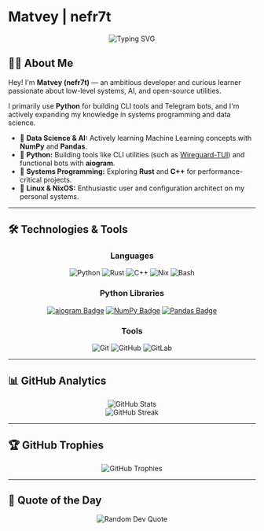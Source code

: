 # Matvey | nefr7t

<div align="center">
  <img src="https://readme-typing-svg.herokuapp.com?font=Fira+Code&size=32&duration=2500&pause=1000&color=A7C080&center=true&vCenter=true&random=false&width=600&lines=Linux+Enthusiast;Python+Developer;ML+Hobbyist;Systems+Programmer;NixOS+User" alt="Typing SVG" />
</div>

## 👨‍💻 About Me

Hey! I'm **Matvey (nefr7t)** — an ambitious developer and curious learner passionate about low-level systems, AI, and open-source utilities.

I primarily use **Python** for building CLI tools and Telegram bots, and I'm actively expanding my knowledge in systems programming and data science.

- 🤖 **Data Science & AI:** Actively learning Machine Learning concepts with **NumPy** and **Pandas**.
- 🐍 **Python:** Building tools like CLI utilities (such as [Wireguard-TUI](https://github.com/nefr7t/wireguard-tui)) and functional bots with **aiogram**.
- 🦀 **Systems Programming:** Exploring **Rust** and **C++** for performance-critical projects.
- 🐧 **Linux & NixOS:** Enthusiastic user and configuration architect on my personal systems.

---

## 🛠️ Technologies & Tools

<div align="center">

### Languages
![Python](https://img.shields.io/badge/python-83C092?style=for-the-badge&logo=python&logoColor=2E322A)
![Rust](https://img.shields.io/badge/rust-2E322A?style=for-the-badge&logo=rust&logoColor=A7C080)
![C++](https://img.shields.io/badge/c++-83C092?style=for-the-badge&logo=c%2B%2B&logoColor=2E322A)
![Nix](https://img.shields.io/badge/NIX-A7C080?style=for-the-badge&logo=NixOS&logoColor=2E322A)
![Bash](https://img.shields.io/badge/bash-2E322A?style=for-the-badge&logo=gnu-bash&logoColor=A7C080)

### Python Libraries
<div align="center">
  <a href="#"><img src="https://img.shields.io/badge/aiogram-A7C080?style=for-the-badge&logo=telegram&logoColor=2E322A&width=110" alt="aiogram Badge"></a>
  <a href="#"><img src="https://img.shields.io/badge/numpy-83C092?style=for-the-badge&logo=numpy&logoColor=2E322A&width=110" alt="NumPy Badge"></a>
  <a href="#"><img src="https://img.shields.io/badge/pandas-A7C080?style=for-the-badge&logo=pandas&logoColor=2E322A&width=110" alt="Pandas Badge"></a>
</div>


### Tools
![Git](https://img.shields.io/badge/git-A7C080?style=for-the-badge&logo=git&logoColor=2E322A)
![GitHub](https://img.shields.io/badge/github-2E322A?style=for-the-badge&logo=github&logoColor=A7C080) 
![GitLab](https://img.shields.io/badge/gitlab-2E322A?style=for-the-badge&logo=gitlab&logoColor=A7C080) 


</div>

---

## 📊 GitHub Analytics

<div align="center">
  <img src="https://github-readme-stats.vercel.app/api?username=nefr7t&theme=gruvbox&hide_border=false&include_all_commits=true&count_private=true&show_icons=true" alt="GitHub Stats" />
  <br/>
  <img src="https://nirzak-streak-stats.vercel.app/?user=nefr7t&theme=gruvbox&hide_border=false" alt="GitHub Streak" />
</div>

---

## 🏆 GitHub Trophies

<div align="center">
  <img src="https://github-profile-trophy.vercel.app/?username=nefr7t&theme=gruvbox&no-frame=false&no-bg=true&margin-w=4" alt="GitHub Trophies" />
</div>

---

## 💭 Quote of the Day

<div align="center">
  <img src="https://quotes-github-readme.vercel.app/api?type=horizontal&theme=gruvbox" alt="Random Dev Quote" />
</div>